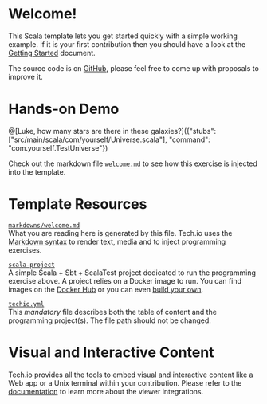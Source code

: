 # Welcome!

This Scala template lets you get started quickly with a simple working example. If it is your first contribution then you should have a look at the [Getting Started](/doc/getting-started-create-playground) document.


The source code is on [GitHub](https://github.com/CodinGame/scala-template), please feel free to come up with proposals to improve it.

# Hands-on Demo

@[Luke, how many stars are there in these galaxies?]({"stubs": ["src/main/scala/com/yourself/Universe.scala"], "command": "com.yourself.TestUniverse"})

Check out the markdown file [`welcome.md`](https://github.com/CodinGame/scala-template/blob/master/markdowns/welcome.md) to see how this exercise is injected into the template.

# Template Resources

[`markdowns/welcome.md`](https://github.com/CodinGame/scala-template/blob/master/markdowns/welcome.md)  
What you are reading here is generated by this file. Tech.io uses the [Markdown syntax](/doc/reference-markdowns) to render text, media and to inject programming exercises.


[`scala-project`](https://github.com/CodinGame/scala-template/tree/master/scala-project)  
A simple Scala + Sbt + ScalaTest project dedicated to run the programming exercise above. A project relies on a Docker image to run. You can find images on the [Docker Hub](https://hub.docker.com/explore/) or you can even [build your own](/doc/reference-runner).


[`techio.yml`](https://github.com/CodinGame/scala-template/blob/master/techio.yml)  
This *mandatory* file describes both the table of content and the programming project(s). The file path should not be changed.

# Visual and Interactive Content

Tech.io provides all the tools to embed visual and interactive content like a Web app or a Unix terminal within your contribution. Please refer to the [documentation](/doc) to learn more about the viewer integrations.
